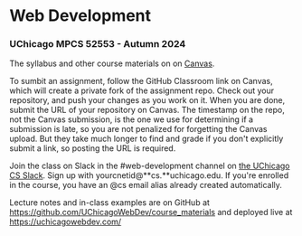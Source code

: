 # Web Development
### UChicago MPCS 52553 - Autumn 2024

The syllabus and other course materials on on [Canvas](https://canvas.uchicago.edu/courses/57047).

To sumbit an assignment, follow the GitHub Classroom link on Canvas, which will create a private fork of the assignment repo. Check out your repository, and push your changes as you work on it. When you are done, submit the URL of your repository on Canvas. The timestamp on the repo, not the Canvas submission, is the one we use for determining if a submission is late, so you are not penalized for forgetting the Canvas upload. But they take much longer to find and grade if you  don't explicitly submit a link, so posting the URL is required.


Join the class on Slack in the #web-development channel on [the UChicago CS Slack](
https://join.slack.com/t/cs-uchicago/shared_invite/zt-2qcbdztj5-C0ein07pn5a3BGaTaXyiog). Sign up with yourcnetid@**cs.**uchicago.edu. If you're enrolled in the course, you have an @cs email alias already created automatically.

Lecture notes and in-class examples are on GitHub at https://github.com/UChicagoWebDev/course_materials and deployed live at https://uchicagowebdev.com/
